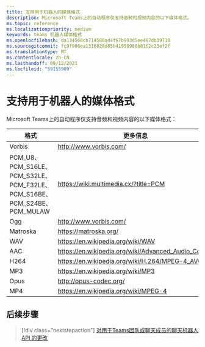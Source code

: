 ```yaml
---
title: 支持用于机器人的媒体格式
description: Microsoft Teams上的自动程序仅支持音频和视频内容的以下媒体格式。
ms.topic: reference
ms.localizationpriority: medium
keywords: teams 机器人媒体格式
ms.openlocfilehash: da134568cb714580ad4f67b993d5ee467db39710
ms.sourcegitcommit: fc9f906ea1316028d85b41959980b81f2c23ef2f
ms.translationtype: MT
ms.contentlocale: zh-CN
ms.lasthandoff: 09/12/2021
ms.locfileid: "59155909"
---
```

# <a name="supported-media-formats-for-bots"></a>支持用于机器人的媒体格式

Microsoft Teams上的自动程序仅支持音频和视频内容的以下媒体格式：

| 格式 | 更多信息 |
| --- | --- |
| Vorbis | http://www.vorbis.com/ |
| PCM_U8、PCM_S16LE、PCM_S32LE、PCM_F32LE、PCM_S16BE、PCM_S24BE、PCM_MULAW | https://wiki.multimedia.cx/?title=PCM |
| Ogg | http://www.vorbis.com/ |
| Matroska | https://matroska.org/ |
| WAV | https://en.wikipedia.org/wiki/WAV |
| AAC | https://en.wikipedia.org/wiki/Advanced_Audio_Coding |
| H264 | https://en.wikipedia.org/wiki/H.264/MPEG-4_AVC |
| MP3 | https://en.wikipedia.org/wiki/MP3 |
| Opus | http://opus-codec.org/ |
| MP4 | https://en.wikipedia.org/wiki/MPEG-4 |

## <a name="next-step"></a>后续步骤

> [!div class="nextstepaction"]
> [对用于Teams团队或聊天成员的聊天机器人 API 的更改](~/resources/team-chat-member-api-changes.md)
